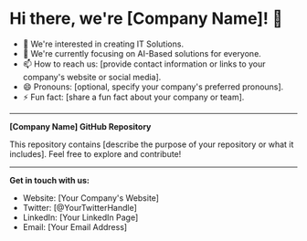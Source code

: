 # Hi there, we're [Company Name]! 👋

- 👀 We're interested in creating IT Solutions.
- 🌱 We're currently focusing on AI-Based solutions for everyone.
- 📫 How to reach us: [provide contact information or links to your company's website or social media].
- 😄 Pronouns: [optional, specify your company's preferred pronouns].
- ⚡ Fun fact: [share a fun fact about your company or team].

---

**[Company Name] GitHub Repository**

This repository contains [describe the purpose of your repository or what it includes]. Feel free to explore and contribute!

---

**Get in touch with us:**

- Website: [Your Company's Website]
- Twitter: [@YourTwitterHandle]
- LinkedIn: [Your LinkedIn Page]
- Email: [Your Email Address]


